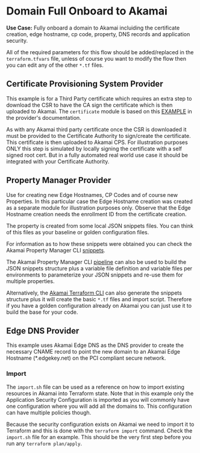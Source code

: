 # Domain Full Onboard to Akamai

**Use Case:** Fully onboard a domain to Akamai incluiding the certificate creation, edge hostname, cp code, property, DNS records and application security.

All of the required parameters for this flow should be added/replaced in the `terraform.tfvars` file, unless of course you want to modify the flow then you can edit any of the other `*.tf` files.

## Certificate Provisioning System Provider
This example is for a Third Party certificate which requires an extra step to download the CSR to have the CA sign the certificate which is then uploaded to Akamai.
The `certificate` module is based on this [EXAMPLE](https://registry.terraform.io/providers/akamai/akamai/latest/docs/resources/cps_third_party_enrollment) in the provider's documentation.

As with any Akamai third party certificate once the CSR is downloaded it must be provided to the Certificate Authority to sign/create the certificate. This certificate is then uploaded to Akamai CPS.
For illustration purposes ONLY this step is simulated by locally signing the certificate with a self signed root cert. But in a fully automated real world use case it should be integrated with your Certificate Authority.

## Property Manager Provider
Use for creating new Edge Hostnames, CP Codes and of course new Properties. In this particular case the Edge Hostname creation was created as a separate module for illustration purposes only. Observe that the Edge Hostname creation needs the enrollment ID from the certificate creation.

The property is created from some local JSON snippets files. You can think of this files as your baseline or golden configuration files. 

For information as to how these snippets were obtained you can check the Akamai Property Manager CLI [snippets](https://github.com/akamai/cli-property-manager#property-management-with-snippets-workflow).

The Akamai Property Manager CLI [pipeline](https://github.com/akamai/cli-property-manager#akamai-pipeline-workflow) can also be used to build the JSON snippets structure plus a variable file definition and variable files per environments to parameterize your JSON snippets and re-use them for multiple properties. 

Alternatively, the [Akamai Terraform CLI](https://github.com/akamai/cli-terraform) can also generate the snippets structure plus it will create the basic `*.tf` files and import script. Therefore if you have a golden configuration already on Akamai you can just use it to build the base for your code.

## Edge DNS Provider
This example uses Akamai Edge DNS as the DNS provider to create the necessary CNAME record to point the new domain to an Akamai Edge Hostname (*.edgekey.net) on the PCI compliant secure network.

### Import
The `import.sh` file can be used as a reference on how to import existing resources in Akamai into Terraform state. Note that in this example only the Application Security Configuration is imported as you will commonly have one configuration where you will add all the domains to. This configuration can have multiple policies though.

Because the security configuration exists on Akamai we need to import it to Terraform and this is done with the `terraform import` command. Check the `import.sh` file for an example. This should be the very first step before you run any `terraform plan/apply`.